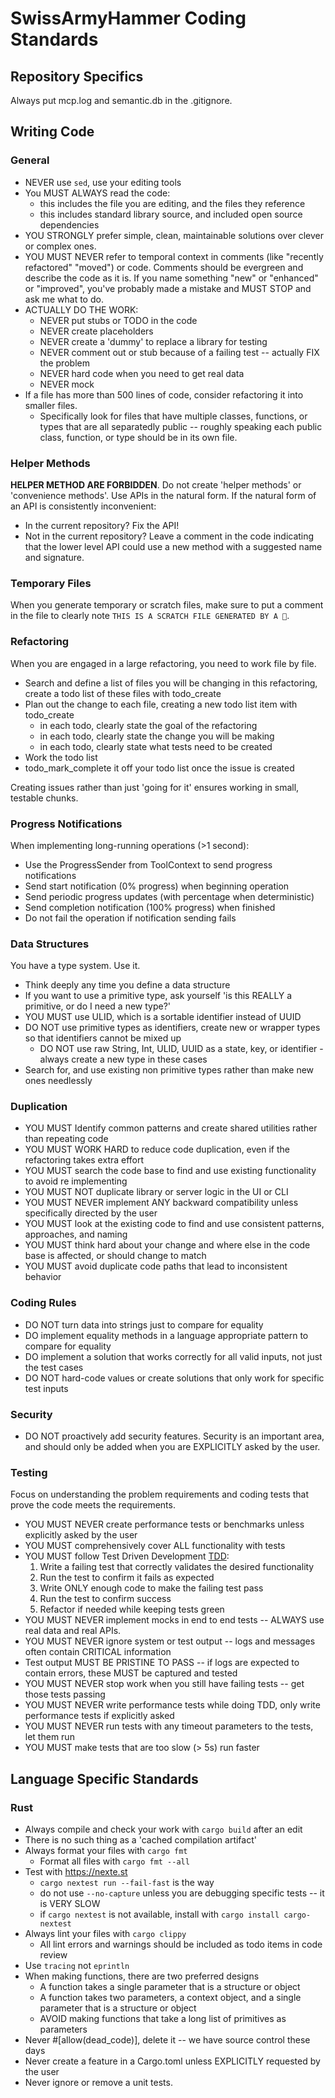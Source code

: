 # SwissArmyHammer Coding Standards

## Repository Specifics

Always put mcp.log and semantic.db in the .gitignore.

## Writing Code

### General

- NEVER use `sed`, use your editing tools
- You MUST ALWAYS read the code:
  - this includes the file you are editing, and the files they reference
  - this includes standard library source, and included open source dependencies
- YOU STRONGLY prefer simple, clean, maintainable solutions over clever or complex ones.
- YOU MUST NEVER refer to temporal context in comments (like "recently refactored" "moved") or code. Comments should be evergreen and describe the code as it is. If you name something "new" or "enhanced" or "improved", you've probably made a mistake and MUST STOP and ask me what to do.
- ACTUALLY DO THE WORK:
  - NEVER put stubs or TODO in the code
  - NEVER create placeholders
  - NEVER create a 'dummy' to replace a library for testing
  - NEVER comment out or stub because of a failing test -- actually FIX the problem
  - NEVER hard code when you need to get real data
  - NEVER mock
- If a file has more than 500 lines of code, consider refactoring it into smaller files.
    - Specifically look for files that have multiple classes, functions, or types that are all separatedly public -- roughly speaking each public class, function, or type should be in its own file.

### Helper Methods

**HELPER METHOD ARE FORBIDDEN**.
Do not create 'helper methods' or 'convenience methods'. Use APIs in the natural form.
If the natural form of an API is consistently inconvenient:
- In the current repository? Fix the API!
- Not in the current repository? Leave a comment in the code indicating that the lower level API could use a new method with a suggested name and signature.

### Temporary Files

When you generate temporary or scratch files, make sure to put a comment in the file to clearly note `THIS IS A SCRATCH FILE GENERATED BY A 🤖`.

### Refactoring

When you are engaged in a large refactoring, you need to work file by file.

- Search and define a list of files you will be changing in this refactoring, create a todo list of these files with todo_create
- Plan out the change to each file, creating a new todo list item with todo_create
  - in each todo, clearly state the goal of the refactoring
  - in each todo, clearly state the change you will be making
  - in each todo, clearly state what tests need to be created
- Work the todo list
- todo_mark_complete it off your todo list once the issue is created

Creating issues rather than just 'going for it' ensures working in small, testable chunks.

### Progress Notifications

When implementing long-running operations (>1 second):
- Use the ProgressSender from ToolContext to send progress notifications
- Send start notification (0% progress) when beginning operation
- Send periodic progress updates (with percentage when deterministic)
- Send completion notification (100% progress) when finished
- Do not fail the operation if notification sending fails

### Data Structures

You have a type system. Use it.

- Think deeply any time you define a data structure
- If you want to use a primitive type, ask yourself 'is this REALLY a primitive, or do I need a new type?'
- YOU MUST use ULID, which is a sortable identifier instead of UUID
- DO NOT use primitive types as identifiers, create new or wrapper types so that identifiers cannot be mixed up
  - DO NOT use raw String, Int, ULID, UUID as a state, key, or identifier - always create a new type in these cases
- Search for, and use existing non primitive types rather than make new ones needlessly

### Duplication

- YOU MUST Identify common patterns and create shared utilities rather than repeating code
- YOU MUST WORK HARD to reduce code duplication, even if the refactoring takes extra effort
- YOU MUST search the code base to find and use existing functionality to avoid re implementing
- YOU MUST NOT duplicate library or server logic in the UI or CLI
- YOU MUST NEVER implement ANY backward compatibility unless specifically directed by the user
- YOU MUST look at the existing code to find and use consistent patterns, approaches, and naming
- YOU MUST think hard about your change and where else in the code base is affected, or should change to match
- YOU MUST avoid duplicate code paths that lead to inconsistent behavior

### Coding Rules

- DO NOT turn data into strings just to compare for equality
- DO implement equality methods in a language appropriate pattern to compare for equality
- DO implement a solution that works correctly for all valid inputs, not just the test cases
- DO NOT hard-code values or create solutions that only work for specific test inputs

### Security

- DO NOT proactively add security features. Security is an important area, and should only be added when you are EXPLICITLY asked by the user.

### Testing

Focus on understanding the problem requirements and coding tests that prove the code meets the requirements.

- YOU MUST NEVER create performance tests or benchmarks unless explicitly asked by the user
- YOU MUST comprehensively cover ALL functionality with tests
- YOU MUST follow Test Driven Development [TDD](https://en.wikipedia.org/wiki/Test-driven_development):
    1. Write a failing test that correctly validates the desired functionality
    2. Run the test to confirm it fails as expected
    3. Write ONLY enough code to make the failing test pass
    4. Run the test to confirm success
    5. Refactor if needed while keeping tests green
- YOU MUST NEVER implement mocks in end to end tests -- ALWAYS use real data and real APIs.
- YOU MUST NEVER ignore system or test output -- logs and messages often contain CRITICAL information
- Test output MUST BE PRISTINE TO PASS -- if logs are expected to contain errors, these MUST be captured and tested
- YOU MUST NEVER stop work when you still have failing tests -- get those tests passing
- YOU MUST NEVER write performance tests while doing TDD, only write performance tests if explicitly asked
- YOU MUST NEVER run tests with any timeout parameters to the tests, let them run
- YOU MUST make tests that are too slow (> 5s) run faster

## Language Specific Standards

### Rust

- Always compile and check your work with `cargo build` after an edit
- There is no such thing as a 'cached compilation artifact'
- Always format your files with `cargo fmt`
  - Format all files with `cargo fmt --all`
- Test with https://nexte.st
  - `cargo nextest run --fail-fast` is the way
  - do not use `--no-capture` unless you are debugging specific tests -- it is VERY SLOW
  - if `cargo nextest` is not available, install with `cargo install cargo-nextest`
- Always lint your files with `cargo clippy`
  - All lint errors and warnings should be included as todo items in code review
- Use `tracing` not `eprintln`
- When making functions, there are two preferred designs
  - A function takes a single parameter that is a structure or object
  - A function takes two parameters, a context object, and a single parameter that is a structure or object
  - AVOID making functions that take a long list of primitives as parameters
- Never #[allow(dead_code)], delete it -- we have source control these days
- Never create a feature in a Cargo.toml unless EXPLICITLY requested by the user
- Never ignore or remove a unit tests.